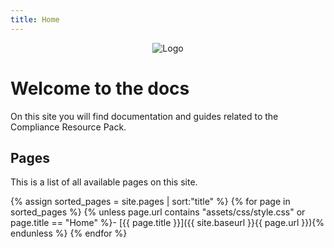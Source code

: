 ```yaml
---
title: Home
---
```

<p align="center">
  <img src="{{ site.baseurl }}/images/logo.png" alt="Logo">
</p>

# Welcome to the docs

On this site you will find documentation and guides related to the Compliance Resource Pack.

## Pages

This is a list of all available pages on this site.

{% assign sorted_pages = site.pages | sort:"title" %}
{% for page in sorted_pages %}
{% unless page.url contains "assets/css/style.css" or page.title == "Home" %}- [{{ page.title }}]({{ site.baseurl }}{{ page.url }}){% endunless %}
{% endfor %}
